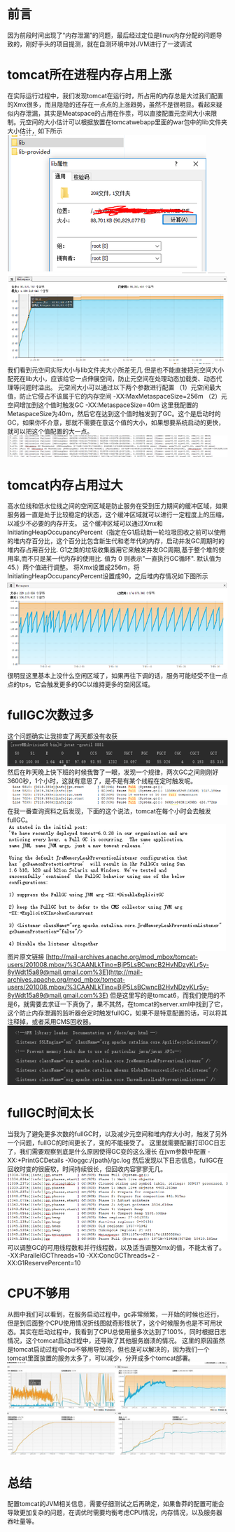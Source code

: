 # 前言
因为前段时间出现了“内存泄漏”的问题，最后经过定位是linux内存分配的问题导致的，刚好手头的项目提测，就在自测环境中对JVM进行了一波调试
# tomcat所在进程内存占用上涨
在实际运行过程中，我们发现tomcat在运行时，所占用的内存总是大过我们配置的Xmx很多，而且隐隐的还存在一点点的上涨趋势，虽然不是很明显。看起来疑似内存泄漏，其实是Meatspace的占用在作祟，可以直接配置元空间大小来限制。元空间的大小估计可以根据放置在tomcatwebapp里面的war包中的lib文件夹大小估计，如下所示
![image.png](8350955-a81b5591000c2d92.png)
![image.png](8350955-9c463f39bc858b74.png)
我们看到元空间实际大小与lib文件夹大小所差无几
但是也不能直接把元空间大小配死在lib大小，应该给它一点伸展空间，防止元空间在处理动态加载类、动态代理等问题时溢出。
元空间大小可以通过以下两个参数进行配置
（1）元空间最大值，防止它侵占不该属于它的内存空间
-XX:MaxMetaspaceSize=256m
（2）元空间增加到这个值时触发GC
-XX:MetaspaceSize=40m
这里我配置的MetaspaceSize为40m，然后它在达到这个值时触发到了GC。这个是启动时的GC，如果你不介意，那就不需要在意这个值的大小，如果想要系统启动的更快，就可以把这个值配置的大一点。
![image.png](8350955-8c893e6ce5110415.png)
# tomcat内存占用过大
高水位线和低水位线之间的空闲区域是防止服务在受到压力期间的缓冲区域，如果服务器一直是处于比较稳定的状态，这个缓冲区域就可以进行一定程度上的压缩，以减少不必要的内存开支。
这个缓冲区域可以通过Xmx和InitiatingHeapOccupancyPercent（指定在G1启动新一轮垃圾回收之前可以使用的堆内存百分比，这个百分比包含新生代和老年代的内存，启动并发GC周期时的堆内存占用百分比. G1之类的垃圾收集器用它来触发并发GC周期,基于整个堆的使用率,而不只是某一代内存的使用比. 值为 0 则表示"一直执行GC循环". 默认值为 45.）两个值进行调整。
将Xmx设置成256m，将InitiatingHeapOccupancyPercent设置成90，之后堆内存情况如下图所示
![image.png](8350955-9a42d11437a5ade9.png)
很明显这里基本上没什么空闲区域了，如果再往下调的话，服务可能经受不住一点点的tps，它会触发更多的GC以维持更多的空闲区域。

# fullGC次数过多
这个问题确实让我排查了两天都没有收获
![image.png](8350955-20feefe5c2df5cb5.png)
然后在昨天晚上快下班的时候我瞥了一眼，发现一个规律，两次GC之间刚刚好3600秒，1个小时，这就有意思了，是不是有某个线程在定时触发呢。
![image.png](8350955-4ebbc0fef0e3209e.png)
在我一番查询资料之后发现，下面的这个说法，tomcat在每个小时会去触发fullGC。
![image.png](8350955-312721a4425ba392.png)
图片原文链接
[http://mail-archives.apache.org/mod_mbox/tomcat-users/201008.mbox/%3CAANLkTino=BjP5LsBCwncB2HvNDzyKLr5y-8yWdt15a89@mail.gmail.com%3E](http://mail-archives.apache.org/mod_mbox/tomcat-users/201008.mbox/%3CAANLkTino=BjP5LsBCwncB2HvNDzyKLr5y-8yWdt15a89@mail.gmail.com%3E)
但是这里写的是tomcat6，而我们使用的不是6，就需要去求证一下真伪了，果不其然，在tomcat的server.xml中找到了它，这个防止内存泄漏的监听器会定时触发fullGC，如果不是特意配置的话，可以将其注释掉，或者采用CMS回收器。
![image.png](8350955-6acfeab4c7dd3115.png)
# fullGC时间太长
当我为了避免更多次数的fullGC时，以及减少元空间和堆内存大小时，触发了另外一个问题，fullGC的时间更长了，变的不能接受了。
这里就需要配置打印GC日志了，我们需要观察到底是什么原因使得GC变的这么漫长
在jvm参数中配置
-XX:+PrintGCDetails
-Xloggc:/{path}/gc.log
然后发现以下日志信息，fullGC在回收时变的很疲软，时间持续很长，但回收内容寥寥无几。
![image.png](8350955-20d8b0b77a2c5a75.png)
可以调整GC的可用线程数和并行线程数，以及适当调整Xmx的值，不能太省了。
-XX:ParallelGCThreads=10
-XX:ConcGCThreads=2
-XX:G1ReservePercent=10
# CPU不够用
从图中我们可以看到，在服务启动过程中，gc非常频繁，一开始的时候也还行，但是到后面整个CPU使用情况折线图就奇形怪状了，这个时候服务也是不可用状态。其实在启动过程中，我看到了CPU总使用量多次达到了100%，同时根据日志情况，这个tomcat启动过程中，还导致了其他服务崩溃的情况。
这里的原因虽然是tomcat启动过程中cpu不够用导致的，但也是可以解决的，因为我们一个tomcat里面放置的服务太多了，可以减少，分开成多个tomcat部署。
![test.JPG](8350955-67d4f9761b4d6943.JPG)

# 总结
配置tomcat的JVM相关信息，需要仔细测试之后再确定，如果鲁莽的配置可能会导致更加复杂的问题，在调优时需要均衡考虑CPU情况，内存情况，以及服务器吞吐量等。